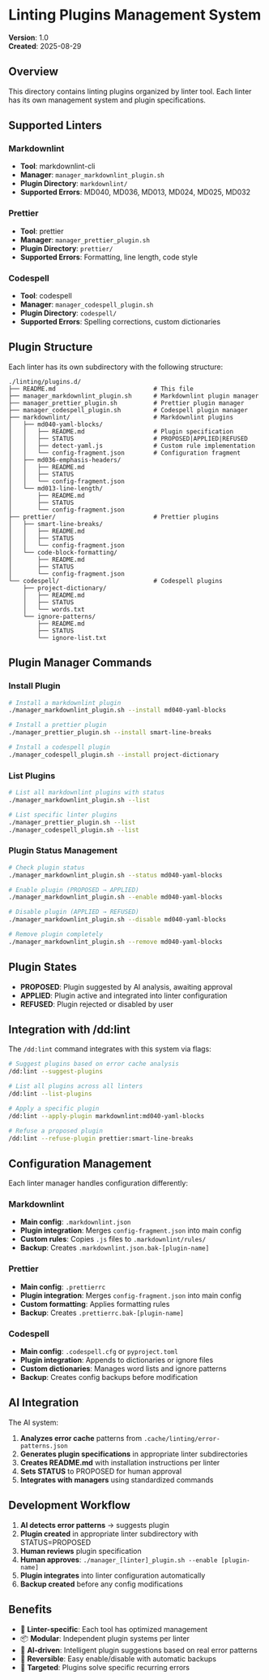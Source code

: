 # Linting Plugins Management System

**Version**: 1.0  
**Created**: 2025-08-29  

## Overview

This directory contains linting plugins organized by linter tool. Each linter has its own management system and plugin specifications.

## Supported Linters

### Markdownlint
- **Tool**: markdownlint-cli
- **Manager**: `manager_markdownlint_plugin.sh`
- **Plugin Directory**: `markdownlint/`
- **Supported Errors**: MD040, MD036, MD013, MD024, MD025, MD032

### Prettier
- **Tool**: prettier
- **Manager**: `manager_prettier_plugin.sh` 
- **Plugin Directory**: `prettier/`
- **Supported Errors**: Formatting, line length, code style

### Codespell
- **Tool**: codespell
- **Manager**: `manager_codespell_plugin.sh`
- **Plugin Directory**: `codespell/`
- **Supported Errors**: Spelling corrections, custom dictionaries

## Plugin Structure

Each linter has its own subdirectory with the following structure:

```text
./linting/plugins.d/
├── README.md                           # This file
├── manager_markdownlint_plugin.sh      # Markdownlint plugin manager
├── manager_prettier_plugin.sh          # Prettier plugin manager  
├── manager_codespell_plugin.sh         # Codespell plugin manager
├── markdownlint/                       # Markdownlint plugins
│   ├── md040-yaml-blocks/
│   │   ├── README.md                   # Plugin specification
│   │   ├── STATUS                      # PROPOSED|APPLIED|REFUSED
│   │   ├── detect-yaml.js              # Custom rule implementation
│   │   └── config-fragment.json        # Configuration fragment
│   ├── md036-emphasis-headers/
│   │   ├── README.md
│   │   ├── STATUS
│   │   └── config-fragment.json
│   └── md013-line-length/
│       ├── README.md
│       ├── STATUS
│       └── config-fragment.json
├── prettier/                           # Prettier plugins
│   ├── smart-line-breaks/
│   │   ├── README.md
│   │   ├── STATUS
│   │   └── config-fragment.json
│   └── code-block-formatting/
│       ├── README.md
│       ├── STATUS
│       └── config-fragment.json
└── codespell/                          # Codespell plugins
    ├── project-dictionary/
    │   ├── README.md
    │   ├── STATUS
    │   └── words.txt
    └── ignore-patterns/
        ├── README.md
        ├── STATUS
        └── ignore-list.txt
```

## Plugin Manager Commands

### Install Plugin
```bash
# Install a markdownlint plugin
./manager_markdownlint_plugin.sh --install md040-yaml-blocks

# Install a prettier plugin
./manager_prettier_plugin.sh --install smart-line-breaks

# Install a codespell plugin
./manager_codespell_plugin.sh --install project-dictionary
```

### List Plugins
```bash
# List all markdownlint plugins with status
./manager_markdownlint_plugin.sh --list

# List specific linter plugins
./manager_prettier_plugin.sh --list
./manager_codespell_plugin.sh --list
```

### Plugin Status Management
```bash
# Check plugin status
./manager_markdownlint_plugin.sh --status md040-yaml-blocks

# Enable plugin (PROPOSED → APPLIED)
./manager_markdownlint_plugin.sh --enable md040-yaml-blocks

# Disable plugin (APPLIED → REFUSED)
./manager_markdownlint_plugin.sh --disable md040-yaml-blocks

# Remove plugin completely
./manager_markdownlint_plugin.sh --remove md040-yaml-blocks
```

## Plugin States

- **PROPOSED**: Plugin suggested by AI analysis, awaiting approval
- **APPLIED**: Plugin active and integrated into linter configuration
- **REFUSED**: Plugin rejected or disabled by user

## Integration with /dd:lint

The `/dd:lint` command integrates with this system via flags:

```bash
# Suggest plugins based on error cache analysis
/dd:lint --suggest-plugins

# List all plugins across all linters
/dd:lint --list-plugins

# Apply a specific plugin
/dd:lint --apply-plugin markdownlint:md040-yaml-blocks

# Refuse a proposed plugin
/dd:lint --refuse-plugin prettier:smart-line-breaks
```

## Configuration Management

Each linter manager handles configuration differently:

### Markdownlint
- **Main config**: `.markdownlint.json`
- **Plugin integration**: Merges `config-fragment.json` into main config
- **Custom rules**: Copies `.js` files to `.markdownlint/rules/`
- **Backup**: Creates `.markdownlint.json.bak-[plugin-name]`

### Prettier  
- **Main config**: `.prettierrc`
- **Plugin integration**: Merges `config-fragment.json` into main config
- **Custom formatting**: Applies formatting rules
- **Backup**: Creates `.prettierrc.bak-[plugin-name]`

### Codespell
- **Main config**: `.codespell.cfg` or `pyproject.toml`
- **Plugin integration**: Appends to dictionaries or ignore files
- **Custom dictionaries**: Manages word lists and ignore patterns
- **Backup**: Creates config backups before modification

## AI Integration

The AI system:

1. **Analyzes error cache** patterns from `.cache/linting/error-patterns.json`
2. **Generates plugin specifications** in appropriate linter subdirectories
3. **Creates README.md** with installation instructions per linter
4. **Sets STATUS** to PROPOSED for human approval
5. **Integrates with managers** using standardized commands

## Development Workflow

1. **AI detects error patterns** → suggests plugin
2. **Plugin created** in appropriate linter subdirectory with STATUS=PROPOSED
3. **Human reviews** plugin specification
4. **Human approves**: `./manager_[linter]_plugin.sh --enable [plugin-name]`
5. **Plugin integrates** into linter configuration automatically
6. **Backup created** before any config modifications

## Benefits

- 🔧 **Linter-specific**: Each tool has optimized management
- 📦 **Modular**: Independent plugin systems per linter
- 🤖 **AI-driven**: Intelligent plugin suggestions based on real error patterns
- 🔄 **Reversible**: Easy enable/disable with automatic backups
- 🎯 **Targeted**: Plugins solve specific recurring errors